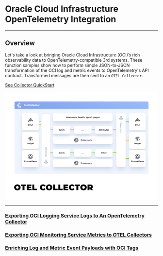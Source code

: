# Oracle Cloud Infrastructure OpenTelemetry Integration

---

## Overview

Let's take a look at bringing Oracle Cloud Infrastructure (OCI)’s rich observability data to OpenTelemetry-compatible
3rd systems.  These function samples show how to perform simple JSON-to-JSON transformation of the OCI log and 
metric events to OpenTelemetry's API contract.  Transformed messages are then sent to an `OTEL Collector`. 

[See Collector QuickStart](https://opentelemetry.io/docs/collector/quick-start/)

![OTEL Collector](images/otel-collector.png)


---
### [Exporting OCI Logging Service Logs to An OpenTelemetry Collector](oci-log-otel/README.md)
### [Exporting OCI Monitoring Service Metrics to OTEL Collectors](oci-metrics-otel/README.md)
### [Enriching Log and Metric Event Payloads with OCI Tags](oci-tag-enrich/README.md)
